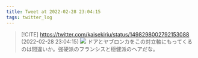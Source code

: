 ```yaml
---
title: Tweet at 2022-02-28 23:04:15
tags: twitter_log
---
```


> [!CITE] https://twitter.com/kaisekiriu/status/1498298002792153088 (2022-02-28 23:04:15)
> ![](https://twitter.com/kaisekiriu/status/1498298002792153088)
> ドアとヤブロンカをこの対立軸にもってくるのは間違いか。強硬派のフランシスと穏健派のヘアだな。
